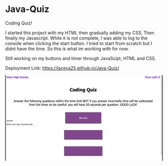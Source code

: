 # Java-Quiz
Coding Quiz! 

I started this project with my HTML then gradually adding my CSS, Then finally my Javascript. While it is not complete, I was able to log to the console when clicking the start button. I tried to start from scratch but I didnt have the time. So this is what im working with for now. 

Still working on my buttons and timer through JavaScipt, HTML and CSS. 

Deployment Link: https://laceya25.github.io/Java-Quiz/

![screen](./assets/Images/Screenshot%202023-01-26%20at%206.35.31%20PM.png)